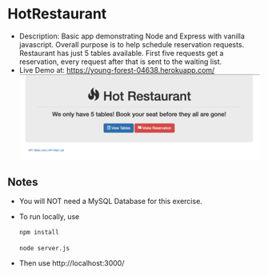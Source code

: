 # HotRestaurant

- Description: Basic app demonstrating Node and Express with vanilla javascript. Overall purpose is to help schedule reservation requests. Restaurant has just 5 tables available. First five requests get a reservation, every request after that is sent to the waiting list.
- Live Demo at: https://young-forest-04638.herokuapp.com/
  ![screenshot](./images/hotrestaurant-screenshot.png)

## Notes

- You will NOT need a MySQL Database for this exercise.
- To run locally, use

      npm install

      node server.js

- Then use http://localhost:3000/
